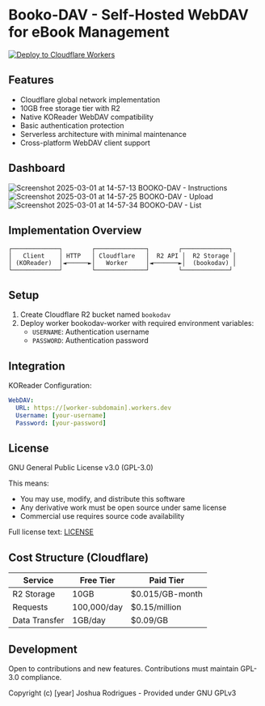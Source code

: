 
# Booko-DAV - Self-Hosted WebDAV for eBook Management

[![Deploy to Cloudflare Workers](https://deploy.workers.cloudflare.com/button)](https://deploy.workers.cloudflare.com/?url=https://github.com/Joshuajrodrigues/bookodav)

## Features

- Cloudflare global network implementation  
- 10GB free storage tier with R2  
- Native KOReader WebDAV compatibility  
- Basic authentication protection  
- Serverless architecture with minimal maintenance  
- Cross-platform WebDAV client support  

## Dashboard
![Screenshot 2025-03-01 at 14-57-13 BOOKO-DAV - Instructions](https://github.com/user-attachments/assets/4d52b438-2796-48be-b9a9-a2de587716ca)
![Screenshot 2025-03-01 at 14-57-25 BOOKO-DAV - Upload](https://github.com/user-attachments/assets/b6c4d827-eb6e-4b9a-b45c-e006069badef)
![Screenshot 2025-03-01 at 14-57-34 BOOKO-DAV - List](https://github.com/user-attachments/assets/86c602b9-1122-436b-832d-c202e0a169d9)


## Implementation Overview

```plaintext
┌─────────────┐        ┌──────────────┐        ┌─────────────┐
│   Client    │ HTTP   │ Cloudflare   │  R2 API │  R2 Storage │
│ (KOReader)  │◄──────►│   Worker     │◄───────►│  (bookodav) │
└─────────────┘        └──────────────┘        └─────────────┘
```

## Setup

1. Create Cloudflare R2 bucket named `bookodav`  
2. Deploy worker bookodav-worker with required environment variables:  
   - `USERNAME`: Authentication username  
   - `PASSWORD`: Authentication password  


## Integration

KOReader Configuration:

```yaml
WebDAV:
  URL: https://[worker-subdomain].workers.dev
  Username: [your-username]
  Password: [your-password]
```
## License

GNU General Public License v3.0 (GPL-3.0)

This means:  
- You may use, modify, and distribute this software  
- Any derivative work must be open source under same license  
- Commercial use requires source code availability  

Full license text: [LICENSE](LICENSE)

## Cost Structure (Cloudflare)

| Service         | Free Tier       | Paid Tier          |
|-----------------|-----------------|--------------------|
| R2 Storage      | 10GB            | $0.015/GB-month    |
| Requests        | 100,000/day     | $0.15/million      |
| Data Transfer   | 1GB/day         | $0.09/GB           |

## Development

Open to contributions and new features.
Contributions must maintain GPL-3.0 compliance. 

Copyright (c) [year] Joshua Rodrigues - Provided under GNU GPLv3
